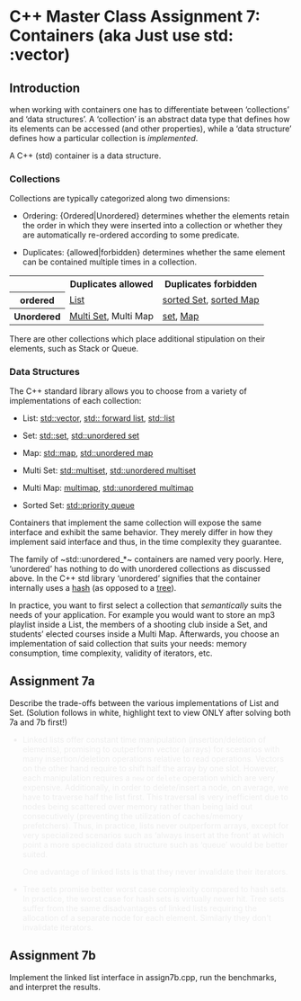 # C++ Master Class Assignment 7: Containers (aka Just use std: :vector)

## Introduction
when working with containers one has to differentiate between ‘collections’ and ‘data structures’. A ‘collection’ is an
abstract data type that defines how its elements can be accessed (and other properties), while a ‘data structure’ defines
how a particular collection is *implemented*.

A C++ (std) container is a data structure.

### Collections
Collections are typically categorized along two dimensions:

- Ordering: {Ordered|Unordered} determines whether the elements retain the order in which they were inserted into a
collection or whether they are automatically re-ordered according to some predicate.

- Duplicates: {allowed|forbidden} determines whether the same element can be contained multiple times in a collection.
<table>
<tr>
<th></th><th>Duplicates allowed</th><th>Duplicates forbidden</th></tr>
<tr>
<th>ordered</th>
<td>
<a href="https://docs.oracle.com/javase/8/docs/api/java/util/List.html">List</a></td><td><a href="https://docs.oracle.com/
javase/8/docs/api/java/util/SortedSet.html">sorted Set</a>,
<a href="https://docs.oracle.com/javase/8/docs/api/java/util/SortedMap.html">sorted Map</a>
</td>
</tr>
<tr>
<th>Unordered</th>
<td>
<a href="https://docs.oracle.com/javase/8/docs/api/java/util/collection.html">Multi Set</a>,
Multi Map
</td>
<td>
<a href="https://docs.oracle.com/javase/8/docs/api/java/util/Sset .html">set</a>,
<a href="https://docs.oracle.com/javase/8/docs/api/java/util/Map. html" >Map</a>
</td>
</tr>
</table>

There are other collections which place additional stipulation on their elements, such as Stack or Queue.

### Data Structures
The C++ standard library allows you to choose from a variety of implementations of each collection:

- List: [std::vector](https://en.cppreference.com/w/cpp/container/vector), [std:: forward list](https://en.cppreference.com/w/cpp/container/forward_list), [std::list](https://en.cppreference.com/w/cpp/container/list)

- Set: [std::set](https://en.cppreference.com/w/cpp/container/set), [std::unordered set](https://en.cppreference.com/w/cpp/container/unordered_set)

- Map: [std::map](https://en.cppreference.com/w/cpp/container/map), [std::unordered map](https://en.cppreference.com/w/cpp/container/unordered_map)

- Multi Set: [std::multiset](https://en.cppreference.com/w/cpp/container/multiset), [std::unordered multiset](https://en.cppreference.com/w/cpp/container/unordered_multiset)

- Multi Map: [multimap](https://en.cppreference.com/w/cpp/container/multimap), [std::unordered multimap](https://en.cppreference.com/w/cpp/container/unordered_multimap)

- Sorted Set: [std::priority queue](https://en.cppreference.com/w/cpp/container/priority_queue)

Containers that implement the same collection will expose the same interface and exhibit the same behavior. They merely
differ in how they implement said interface and thus, in the time complexity they guarantee.

The family of ~std::unordered_*~ containers are named very poorly. Here, ‘unordered’ has nothing to do with unordered
collections as discussed above. In the C++ std library ‘unordered’ signifies that the container internally uses a [hash](https://en.wikipedia.org/wiki/Hash_table) (as opposed to a [tree](https://en.wikipedia.org/wiki/Self-balancing_binary_search_tree)).

In practice, you want to first select a collection that *semantically* suits the needs of your application. For example you
would want to store an mp3 playlist inside a List, the members of a shooting club inside a Set, and students’ elected
courses inside a Multi Map. Afterwards, you choose an implementation of said collection that suits your needs: memory
consumption, time complexity, validity of iterators, etc.

## Assignment 7a
Describe the trade-offs between the various implementations of List and Set. (Solution follows in white, highlight text to
view ONLY after solving both 7a and 7b first!)

<div style="color: #eee">
<ul>
<li><p>Linked lists offer constant time manipulation (insertion/deletion of elements), promising to outperform vector
(arrays) for scenarios with many insertion/deletion operations relative to read operations. Vectors on the other hand
require to shift half the array by one slot. However, each manipulation requires a <code>new</code> or <code>delete</code>
operation which are very expensive. Additionally, in order to delete/insert a node, on average, we have to traverse half
the list first. This traversal is very inefficient due to nodes being scattered over memory rather than being laid out
consecutively (preventing the utilization of caches/memory prefetchers). Thus, in practice, lists never outperform arrays,
except for very specialized scenarios such as ‘always insert at the front’ at which point a more specialized data structure
such as ‘queue’ would be better suited.</p>

<p>One advantage of linked lists is that they never invalidate their iterators.</p></li>

<li>Tree sets promise better worst case complexity compared to hash sets. In practice, the worst case for hash sets is
virtually never hit. Tree sets suffer from the same disadvantages of linked lists requiring the allocation of a separate
node for each element. Similarly they don't invalidate iterators.</li>
</ul>
</div>

## Assignment 7b

Implement the linked list interface in assign7b.cpp, run the benchmarks, and interpret the results.